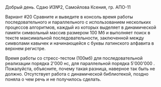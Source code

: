 Добрый день.
Сдаю ИЗ№2, Самойлова Ксения, гр. АПО-11

Вариант #20
Сравните и выведите в консоль время работы последовательного и параллельного с использованием нескольких процессов алгоритмов, каждый из которых выделяет в динамической памяти символьный массив размером 100 Мб и выполняет поиск в тексте максимальной последовательности, заключенной между символами кавычек и начинающейся с буквы латинского алфавита в верхнем регистре.

Время работы со стресс-тестом (100мб) для последовательной реализации порядка 2'000 нс, для параллельной порядка 5'000'000 . Пожалуйста, объясните, почему такая разница, наверное так быть не должно.
Отсутствует работа с динамической библиотекой, поздно поняла о чем речь и не получилось сделать.
